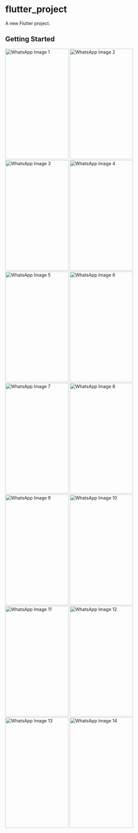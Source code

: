 # flutter_project

A new Flutter project.

## Getting Started

<img src="https://github.com/user-attachments/assets/21655235-da2b-4282-8312-e25f9fec2f58" alt="WhatsApp Image 1" height="350" width="200">

<img src="https://github.com/user-attachments/assets/19116e51-d8f3-4047-8cc5-eafcf38ecf03" alt="WhatsApp Image 2" height="350" width="200">

<img src="https://github.com/user-attachments/assets/e8461bc6-556c-4adf-9dcd-07937756f6d3" alt="WhatsApp Image 3" height="350" width="200">

<img src="https://github.com/user-attachments/assets/5d747657-277a-4067-8290-4fe80a10233d" alt="WhatsApp Image 4" height="350" width="200">

<img src="https://github.com/user-attachments/assets/c4b15149-246c-45c8-9807-6dfd37603340" alt="WhatsApp Image 5" height="350" width="200">

<img src="https://github.com/user-attachments/assets/575404f8-6d72-4faf-a726-6d2ee7e46429" alt="WhatsApp Image 6" height="350" width="200">

<img src="https://github.com/user-attachments/assets/5b7a242b-0289-4198-bbf5-753b5a38a6fa" alt="WhatsApp Image 7" height="350" width="200">

<img src="https://github.com/user-attachments/assets/13caa2f8-fe56-4174-947d-633efcdfc249" alt="WhatsApp Image 8" height="350" width="200">

<img src="https://github.com/user-attachments/assets/50219821-13c2-4ffd-8d14-1388b33e8b5c" alt="WhatsApp Image 9" height="350" width="200">

<img src="https://github.com/user-attachments/assets/804d7dfb-271f-4dc9-9027-d9d495e2ff2a" alt="WhatsApp Image 10" height="350" width="200">

<img src="https://github.com/user-attachments/assets/852693f7-c8ee-499f-95cf-e8628d2ca138" alt="WhatsApp Image 11" height="350" width="200">

<img src="https://github.com/user-attachments/assets/9a73e0b5-b0cc-4046-bbd2-603c02164ec6" alt="WhatsApp Image 12" height="350" width="200">

<img src="https://github.com/user-attachments/assets/9fb9018b-8227-4c65-aa34-ece3fbb0e5e9" alt="WhatsApp Image 13" height="350" width="200">

<img src="https://github.com/user-attachments/assets/7a4f8eea-53f3-4ef9-b0b8-ea4dd42a8a21" alt="WhatsApp Image 14" height="350" width="200">

